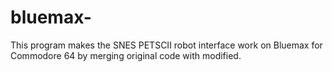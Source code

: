 # bluemax-
This program makes the SNES PETSCII robot interface work on Bluemax for Commodore 64 by merging original code with modified.
